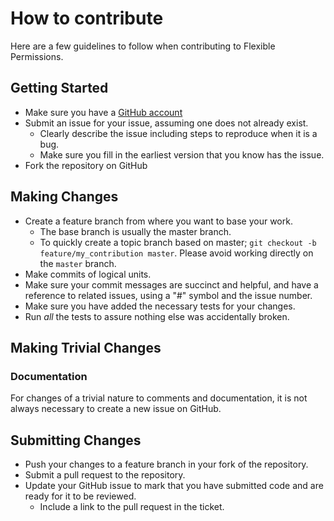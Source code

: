 # How to contribute

Here are a few guidelines to follow when contributing to Flexible Permissions.

## Getting Started

* Make sure you have a [GitHub account](https://github.com/signup/free)
* Submit an issue for your issue, assuming one does not already exist.
  * Clearly describe the issue including steps to reproduce when it is a bug.
  * Make sure you fill in the earliest version that you know has the issue.
* Fork the repository on GitHub

## Making Changes

* Create a feature branch from where you want to base your work.
  * The base branch is usually the master branch.
  * To quickly create a topic branch based on master; `git checkout -b
    feature/my_contribution master`. Please avoid working directly on the
    `master` branch.
* Make commits of logical units.
* Make sure your commit messages are succinct and helpful, and have a reference to related issues, using a "#" symbol and the issue number.
* Make sure you have added the necessary tests for your changes.
* Run _all_ the tests to assure nothing else was accidentally broken.

## Making Trivial Changes

### Documentation

For changes of a trivial nature to comments and documentation, it is not
always necessary to create a new issue on GitHub.

## Submitting Changes

* Push your changes to a feature branch in your fork of the repository.
* Submit a pull request to the repository.
* Update your GitHub issue to mark that you have submitted code and are ready for it to be reviewed.
  * Include a link to the pull request in the ticket.